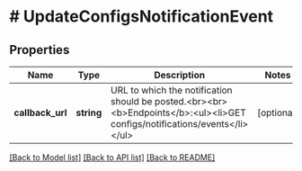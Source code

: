 # # UpdateConfigsNotificationEvent

## Properties

Name | Type | Description | Notes
------------ | ------------- | ------------- | -------------
**callback_url** | **string** | URL to which the notification should be posted.&lt;br&gt;&lt;br&gt;&lt;b&gt;Endpoints&lt;/b&gt;:&lt;ul&gt;&lt;li&gt;GET configs/notifications/events&lt;/li&gt;&lt;/ul&gt; | [optional]

[[Back to Model list]](../../README.md#models) [[Back to API list]](../../README.md#endpoints) [[Back to README]](../../README.md)
